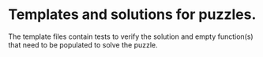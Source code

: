 # Templates and solutions for puzzles.
The template files contain tests to verify the solution and empty function(s) that need to be populated to solve the puzzle.
